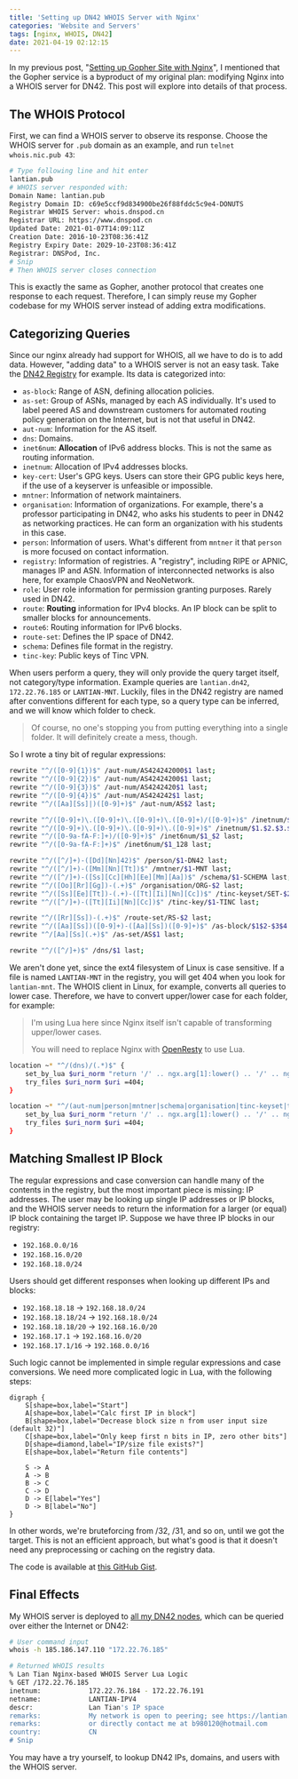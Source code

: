 ```yaml
---
title: 'Setting up DN42 WHOIS Server with Nginx'
categories: 'Website and Servers'
tags: [nginx, WHOIS, DN42]
date: 2021-04-19 02:12:15
---
```


In my previous post, "[Setting up Gopher Site with Nginx](/en/article/modify-website/serve-gopher-with-nginx.lantian/)", I mentioned that the Gopher service is a byproduct of my original plan: modifying Nginx into a WHOIS server for DN42. This post will explore into details of that process.

The WHOIS Protocol
------------------

First, we can find a WHOIS server to observe its response. Choose the WHOIS server for `.pub` domain as an example, and run `telnet whois.nic.pub 43`:

```bash
# Type following line and hit enter
lantian.pub
# WHOIS server responded with:
Domain Name: lantian.pub
Registry Domain ID: c69e5ccf9d834900be26f88fddc5c9e4-DONUTS
Registrar WHOIS Server: whois.dnspod.cn
Registrar URL: https://www.dnspod.cn
Updated Date: 2021-01-07T14:09:11Z
Creation Date: 2016-10-23T08:36:41Z
Registry Expiry Date: 2029-10-23T08:36:41Z
Registrar: DNSPod, Inc.
# Snip
# Then WHOIS server closes connection
```

This is exactly the same as Gopher, another protocol that creates one response to each request. Therefore, I can simply reuse my Gopher codebase for my WHOIS server instead of adding extra modifications.

Categorizing Queries
--------------------

Since our nginx already had support for WHOIS, all we have to do is to add data. However, "adding data" to a WHOIS server is not an easy task. Take the [DN42 Registry](https://git.dn42.dev/dn42/registry) for example. Its data is categorized into:

- `as-block`: Range of ASN, defining allocation policies.
- `as-set`: Group of ASNs, managed by each AS individually. It's used to label peered AS and downstream customers for automated routing policy generation on the Internet, but is not that useful in DN42.
- `aut-num`: Information for the AS itself.
- `dns`: Domains.
- `inet6num`: **Allocation** of IPv6 address blocks. This is not the same as routing information.
- `inetnum`: Allocation of IPv4 addresses blocks.
- `key-cert`: User's GPG keys. Users can store their GPG public keys here, if the use of a keyserver is unfeasible or impossible.
- `mntner`: Information of network maintainers.
- `organisation`: Information of organizations. For example, there's a professor participating in DN42, who asks his students to peer in DN42 as networking practices. He can form an organization with his students in this case.
- `person`: Information of users. What's different from `mntner` it that `person` is more focused on contact information.
- `registry`: Information of registries. A "registry", including RIPE or APNIC, manages IP and ASN. Information of interconnected networks is also here, for example ChaosVPN and NeoNetwork.
- `role`: User role information for permission granting purposes. Rarely used in DN42.
- `route`: **Routing** information for IPv4 blocks. An IP block can be split to smaller blocks for announcements.
- `route6`: Routing information for IPv6 blocks.
- `route-set`: Defines the IP space of DN42.
- `schema`: Defines file format in the registry.
- `tinc-key`: Public keys of Tinc VPN.

When users perform a query, they will only provide the query target itself, not category/type information. Example queries are `lantian.dn42`, `172.22.76.185` or `LANTIAN-MNT`. Luckily, files in the DN42 registry are named after conventions different for each type, so a query type can be inferred, and we will know which folder to check.

> Of course, no one's stopping you from putting everything into a single folder. It will definitely create a mess, though.

So I wrote a tiny bit of regular expressions:

```bash
rewrite "^/([0-9]{1})$" /aut-num/AS424242000$1 last;
rewrite "^/([0-9]{2})$" /aut-num/AS42424200$1 last;
rewrite "^/([0-9]{3})$" /aut-num/AS4242420$1 last;
rewrite "^/([0-9]{4})$" /aut-num/AS424242$1 last;
rewrite "^/([Aa][Ss]|)([0-9]+)$" /aut-num/AS$2 last;

rewrite "^/([0-9]+)\.([0-9]+)\.([0-9]+)\.([0-9]+)/([0-9]+)$" /inetnum/$1.$2.$3.$4_$5 last;
rewrite "^/([0-9]+)\.([0-9]+)\.([0-9]+)\.([0-9]+)$" /inetnum/$1.$2.$3.$4_32 last;
rewrite "^/([0-9a-fA-F:]+)/([0-9]+)$" /inet6num/$1_$2 last;
rewrite "^/([0-9a-fA-F:]+)$" /inet6num/$1_128 last;

rewrite "^/([^/]+)-([Dd][Nn]42)$" /person/$1-DN42 last;
rewrite "^/([^/]+)-([Mm][Nn][Tt])$" /mntner/$1-MNT last;
rewrite "^/([^/]+)-([Ss][Cc][Hh][Ee][Mm][Aa])$" /schema/$1-SCHEMA last;
rewrite "^/([Oo][Rr][Gg])-(.+)$" /organisation/ORG-$2 last;
rewrite "^/([Ss][Ee][Tt])-(.+)-([Tt][Ii][Nn][Cc])$" /tinc-keyset/SET-$2-TINC last;
rewrite "^/([^/]+)-([Tt][Ii][Nn][Cc])$" /tinc-key/$1-TINC last;

rewrite "^/([Rr][Ss])-(.+)$" /route-set/RS-$2 last;
rewrite "^/([Aa][Ss])([0-9]+)-([Aa][Ss])([0-9]+)$" /as-block/$1$2-$3$4 last;
rewrite "^/[Aa][Ss](.+)$" /as-set/AS$1 last;

rewrite "^/([^/]+)$" /dns/$1 last;
```

We aren't done yet, since the ext4 filesystem of Linux is case sensitive. If a file is named `LANTIAN-MNT` in the registry, you will get 404 when you look for `lantian-mnt`. The WHOIS client in Linux, for example, converts all queries to lower case. Therefore, we have to convert upper/lower case for each folder, for example:

> I'm using Lua here since Nginx itself isn't capable of transforming upper/lower cases.
>
> You will need to replace Nginx with [OpenResty](https://openresty.org) to use Lua.

```bash
location ~* "^/(dns)/(.*)$" {
    set_by_lua $uri_norm "return '/' .. ngx.arg[1]:lower() .. '/' .. ngx.arg[2]:lower()" $1 $2;
    try_files $uri_norm $uri =404;
}

location ~* "^/(aut-num|person|mntner|schema|organisation|tinc-keyset|tinc-key|as-set|route-set|as-block)/(.*)$" {
    set_by_lua $uri_norm "return '/' .. ngx.arg[1]:lower() .. '/' .. ngx.arg[2]:upper()" $1 $2;
    try_files $uri_norm $uri =404;
}
```

Matching Smallest IP Block
--------------------------

The regular expressions and case conversion can handle many of the contents in the registry, but the most important piece is missing: IP addresses. The user may be looking up single IP addresses or IP blocks, and the WHOIS server needs to return the information for a larger (or equal) IP block containing the target IP. Suppose we have three IP blocks in our registry:

- `192.168.0.0/16`
- `192.168.16.0/20`
- `192.168.18.0/24`

Users should get different responses when looking up different IPs and blocks:

- `192.168.18.18` -> `192.168.18.0/24`
- `192.168.18.18/24` -> `192.168.18.0/24`
- `192.168.18.18/20` -> `192.168.16.0/20`
- `192.168.17.1` -> `192.168.16.0/20`
- `192.168.17.1/16` -> `192.168.0.0/16`

Such logic cannot be implemented in simple regular expressions and case conversions. We need more complicated logic in Lua, with the following steps:

```graphviz
digraph {
    S[shape=box,label="Start"]
    A[shape=box,label="Calc first IP in block"]
    B[shape=box,label="Decrease block size n from user input size (default 32)"]
    C[shape=box,label="Only keep first n bits in IP, zero other bits"]
    D[shape=diamond,label="IP/size file exists?"]
    E[shape=box,label="Return file contents"]

    S -> A
    A -> B
    B -> C
    C -> D
    D -> E[label="Yes"]
    D -> B[label="No"]
}
```

In other words, we're bruteforcing from /32, /31, and so on, until we got the target. This is not an efficient approach, but what's good is that it doesn't need any preprocessing or caching on the registry data.

The code is available at [this GitHub Gist](https://gist.github.com/xddxdd/53efacf5b750c0f38759beff8e7b070d).

Final Effects
-------------

My WHOIS server is deployed to [all my DN42 nodes](/en/page/dn42/), which can be queried over either the Internet or DN42:

```bash
# User command input
whois -h 185.186.147.110 "172.22.76.185"

# Returned WHOIS results
% Lan Tian Nginx-based WHOIS Server Lua Logic
% GET /172.22.76.185
inetnum:            172.22.76.184 - 172.22.76.191
netname:            LANTIAN-IPV4
descr:              Lan Tian's IP space
remarks:            My network is open to peering; see https://lantian.pub/page/dn42
remarks:            or directly contact me at b980120@hotmail.com
country:            CN
# Snip
```

You may have a try yourself, to lookup DN42 IPs, domains, and users with the WHOIS server.
